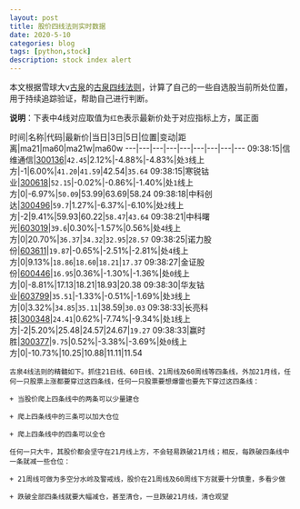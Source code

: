 ```yaml
---
layout: post
title: 股价四线法则实时数据
date: 2020-5-10
categories: blog
tags: [python,stock]
description: stock index alert
---
```



本文根据雪球大v[古泉](https://xueqiu.com/u/7148646888)的[古泉四线法则](https://xueqiu.com/7148646888/130498192)，计算了自己的一些自选股当前所处位置，用于持续追踪验证，帮助自己进行判断。

**说明**：下表中4线对应取值为`红色`表示最新价处于对应指标上方，属正面

时间|名称|代码|最新价|当日|3日|5日|位置|变动|距离|ma21|ma60|ma21w|ma60w
---|---|---|---|---|---|---|---|---
09:38:15|信维通信|[300136](https://xueqiu.com/S/SZ300136)|`42.45`|2.12%|-4.88%|-4.83%|处`3`线上方|-1|6.00%|`41.20`|`41.59`|42.54|`35.64`
09:38:15|寒锐钴业|[300618](https://xueqiu.com/S/SZ300618)|`52.15`|-0.02%|-0.86%|-1.40%|处`1`线上方|0|-6.97%|`50.09`|53.99|63.69|58.24
09:38:18|中科创达|[300496](https://xueqiu.com/S/SZ300496)|`59.7`|1.27%|-6.37%|-6.10%|处`2`线上方|-2|9.41%|59.93|60.22|`58.47`|`43.64`
09:38:21|中科曙光|[603019](https://xueqiu.com/S/SH603019)|`39.6`|0.30%|-1.57%|0.56%|处`4`线上方|0|20.70%|`36.37`|`34.32`|`32.95`|`28.57`
09:38:25|诺力股份|[603611](https://xueqiu.com/S/SH603611)|`19.87`|-0.65%|-2.51%|-2.81%|处`4`线上方|0|9.13%|`18.86`|`18.60`|`18.21`|`17.37`
09:38:27|金证股份|[600446](https://xueqiu.com/S/SH600446)|`16.95`|0.36%|-1.30%|-1.36%|处`0`线上方|0|-8.81%|17.13|18.21|18.93|20.38
09:38:30|华友钴业|[603799](https://xueqiu.com/S/SH603799)|`35.51`|-1.33%|-0.51%|-1.69%|处`3`线上方|0|3.32%|`34.85`|`35.11`|38.59|`30.03`
09:38:33|长亮科技|[300348](https://xueqiu.com/S/SZ300348)|`24.41`|0.62%|-7.74%|-9.34%|处`1`线上方|-2|5.20%|25.48|24.57|24.67|`19.27`
09:38:33|赢时胜|[300377](https://xueqiu.com/S/SZ300377)|`9.75`|0.52%|-3.38%|-3.69%|处`0`线上方|0|-10.73%|10.25|10.88|11.11|11.54

```
古泉4线法则的精髓如下。抓住21日线、60日线、21周线及60周线等四条线，外加21月线，任何一只股票上涨都要穿过这四条线，任何一只股票要想爆雷也要先下穿过这四条线：

+ 当股价爬上四条线中的两条可以少量建仓

+ 爬上四条线中的三条可以加大仓位

+ 爬上四条线中的四条可以全仓

任何一只大牛，其股价都会坚守在21月线上方，不会轻易跌破21月线；相反，每跌破四条线中一条就减一些仓位：

+ 21周线可做为多空分水岭及警戒线，股价在21周线及60周线下方就要十分慎重，多看少做

+ 跌破全部四条线就要大幅减仓，甚至清仓，一旦跌破21月线，清仓观望
```